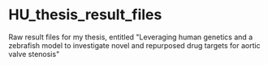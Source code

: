 # HU_thesis_result_files
Raw result files for my thesis, entitled "Leveraging human genetics and a zebrafish model to investigate novel and repurposed drug targets for aortic valve stenosis"

